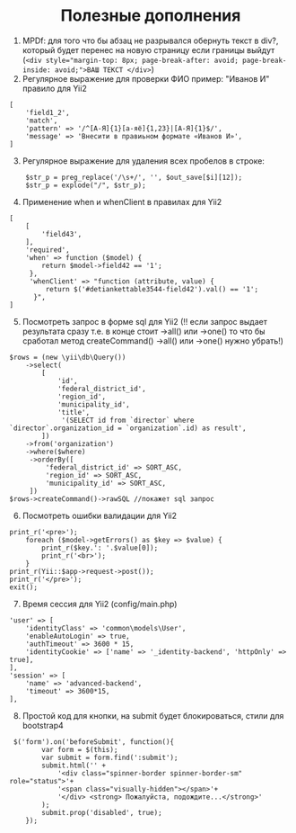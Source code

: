 <p align="center">
    <h1 align="center">Полезные дополнения</h1>
</p>

1. MPDf: для того что бы абзац не разрывался обернуть текст в div?, который будет перенес на новую страницу если границы выйдут (```<div style="margin-top: 8px; page-break-after: avoid; page-break-inside: avoid;">ВАШ ТЕКСТ </div>```) 
2. Регулярное выражение для проверки ФИО пример: "Иванов И" правило для Yii2 
```
[
    'field1_2',
    'match',
    'pattern' => '/^[А-Я]{1}[а-яё]{1,23}|[А-Я]{1}$/',
    'message' => 'Внесити в правиьном формате «Иванов И»',
]
```
3. Регулярное выражение для удаления всех пробелов в строке:
```
    $str_p = preg_replace('/\s+/', '', $out_save[$i][12]);
    $str_p = explode("/", $str_p);
```
4. Применение when и whenClient в правилах для Yii2 
```
[
    [
        'field43',
    ],
    'required',
    'when' => function ($model) {
        return $model->field42 == '1';
     },
     'whenClient' => "function (attribute, value) {
         return $('#detiankettable3544-field42').val() == '1';
      }",
]
```
5. Посмотреть запрос в форме sql для Yii2 (!! если запрос выдает результата сразу т.е. в конце стоит ->all() или ->one() то что бы сработал метод createCommand() ->all() или ->one()  нужно убрать!)
```
$rows = (new \yii\db\Query())
    ->select(
        [
            'id',
            'federal_district_id',
            'region_id',
            'municipality_id',
            'title',
             '(SELECT id from `director` where `director`.organization_id = `organization`.id) as result',
        ])
    ->from('organization')
    ->where($where)
     ->orderBy([
         'federal_district_id' => SORT_ASC,
         'region_id' => SORT_ASC,
         'municipality_id' => SORT_ASC,
     ])
$rows->createCommand()->rawSQL //покажет sql запрос
```
6. Посмотреть ошибки валидации для Yii2 
```
print_r('<pre>');
    foreach ($model->getErrors() as $key => $value) {
        print_r($key.': '.$value[0]);
        print_r('<br>');
    }
print_r(Yii::$app->request->post());
print_r('</pre>');
exit();
```
7. Время сессия для Yii2 (config/main.php)
```
'user' => [
    'identityClass' => 'common\models\User',
    'enableAutoLogin' => true,
    'authTimeout' => 3600 * 15,
    'identityCookie' => ['name' => '_identity-backend', 'httpOnly' => true],
],
'session' => [
    'name' => 'advanced-backend',
    'timeout' => 3600*15,
],
```
8. Простой код для кнопки, на submit будет блокироваться, стили для bootstrap4
```
 $('form').on('beforeSubmit', function(){
        var form = $(this);
        var submit = form.find(':submit');
        submit.html('' +
            '<div class="spinner-border spinner-border-sm" role="status">'+
            '<span class="visually-hidden"></span>'+
            '</div> <strong> Пожалуйста, подождите...</strong>'
        );
        submit.prop('disabled', true);
    });
```
